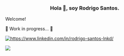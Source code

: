 
<h3 align="center">Hola 👋, soy Rodrigo Santos.</h3>

Welcome!

🚧 Work in progress... 🚧

<p align="left">
<a href="https://linkedin .com/in/https://www.linkedin.com/in/rodrigo-santos-lnkd/" target="en blanco"><img align="centro" src="https://raw.githubusercontent.com/rahuldkjain/github-profile-readme-generator/master/src/images/icons/Social/linked-in-alt.svg" alt="https://www.linkedin.com/in/rodrigo-santos-lnkd/" altura = "30" ancho = "40" /></a>
</p>




   <p align="left">
   <img src="https://img.shields.io/badge/STATUS-EN%20DESAROLLO-green">
   </p>


